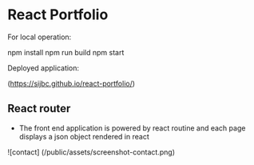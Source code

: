 # React Portfolio

For local operation:

npm install
npm run build
npm start

Deployed application:

(https://sijbc.github.io/react-portfolio/)



## React router

* The front end application is powered by react routine and each page displays a json object rendered in react

![contact] (/public/assets/screenshot-contact.png)
